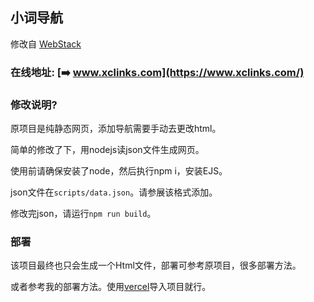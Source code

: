 ## 小词导航

修改自 [WebStack](https://github.com/WebStackPage/WebStackPage.github.io)

### 在线地址: [➡️ www.xclinks.com](https://www.xclinks.com/)

### 修改说明?

原项目是纯静态网页，添加导航需要手动去更改html。

简单的修改了下，用nodejs读json文件生成网页。

使用前请确保安装了node，然后执行npm i，安装EJS。

json文件在`scripts/data.json`。请参展该格式添加。

修改完json，请运行`npm run build`。

### 部署

该项目最终也只会生成一个Html文件，部署可参考原项目，很多部署方法。

或者参考我的部署方法。使用[vercel](https://vercel.com/)导入项目就行。

